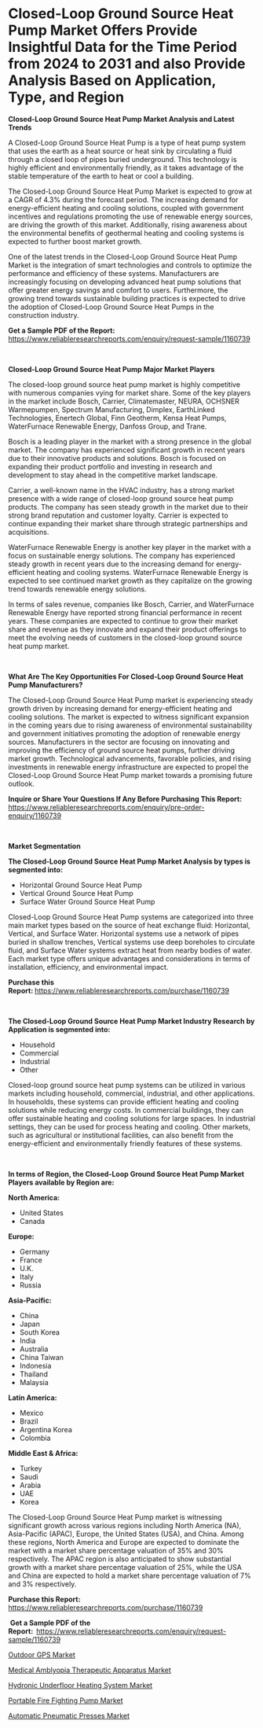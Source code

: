 <p><h1>Closed-Loop Ground Source Heat Pump Market Offers Provide Insightful Data for the Time Period from 2024 to 2031 and also Provide Analysis Based on Application, Type, and Region</h1></p><p><strong>Closed-Loop Ground Source Heat Pump Market Analysis and Latest Trends</strong></p>
<p><p>A Closed-Loop Ground Source Heat Pump is a type of heat pump system that uses the earth as a heat source or heat sink by circulating a fluid through a closed loop of pipes buried underground. This technology is highly efficient and environmentally friendly, as it takes advantage of the stable temperature of the earth to heat or cool a building.</p><p>The Closed-Loop Ground Source Heat Pump Market is expected to grow at a CAGR of 4.3% during the forecast period. The increasing demand for energy-efficient heating and cooling solutions, coupled with government incentives and regulations promoting the use of renewable energy sources, are driving the growth of this market. Additionally, rising awareness about the environmental benefits of geothermal heating and cooling systems is expected to further boost market growth.</p><p>One of the latest trends in the Closed-Loop Ground Source Heat Pump Market is the integration of smart technologies and controls to optimize the performance and efficiency of these systems. Manufacturers are increasingly focusing on developing advanced heat pump solutions that offer greater energy savings and comfort to users. Furthermore, the growing trend towards sustainable building practices is expected to drive the adoption of Closed-Loop Ground Source Heat Pumps in the construction industry.</p></p>
<p><strong>Get a Sample PDF of the Report:&nbsp;</strong> <a href="https://www.reliableresearchreports.com/enquiry/request-sample/1160739">https://www.reliableresearchreports.com/enquiry/request-sample/1160739</a></p>
<p>&nbsp;</p>
<p><strong>Closed-Loop Ground Source Heat Pump Major Market Players</strong></p>
<p><p>The closed-loop ground source heat pump market is highly competitive with numerous companies vying for market share. Some of the key players in the market include Bosch, Carrier, Climatemaster, NEURA, OCHSNER Warmepumpen, Spectrum Manufacturing, Dimplex, EarthLinked Technologies, Enertech Global, Finn Geotherm, Kensa Heat Pumps, WaterFurnace Renewable Energy, Danfoss Group, and Trane.</p><p>Bosch is a leading player in the market with a strong presence in the global market. The company has experienced significant growth in recent years due to their innovative products and solutions. Bosch is focused on expanding their product portfolio and investing in research and development to stay ahead in the competitive market landscape.</p><p>Carrier, a well-known name in the HVAC industry, has a strong market presence with a wide range of closed-loop ground source heat pump products. The company has seen steady growth in the market due to their strong brand reputation and customer loyalty. Carrier is expected to continue expanding their market share through strategic partnerships and acquisitions.</p><p>WaterFurnace Renewable Energy is another key player in the market with a focus on sustainable energy solutions. The company has experienced steady growth in recent years due to the increasing demand for energy-efficient heating and cooling systems. WaterFurnace Renewable Energy is expected to see continued market growth as they capitalize on the growing trend towards renewable energy solutions.</p><p>In terms of sales revenue, companies like Bosch, Carrier, and WaterFurnace Renewable Energy have reported strong financial performance in recent years. These companies are expected to continue to grow their market share and revenue as they innovate and expand their product offerings to meet the evolving needs of customers in the closed-loop ground source heat pump market.</p></p>
<p>&nbsp;</p>
<p><strong>What Are The Key Opportunities For Closed-Loop Ground Source Heat Pump Manufacturers?</strong></p>
<p><p>The Closed-Loop Ground Source Heat Pump market is experiencing steady growth driven by increasing demand for energy-efficient heating and cooling solutions. The market is expected to witness significant expansion in the coming years due to rising awareness of environmental sustainability and government initiatives promoting the adoption of renewable energy sources. Manufacturers in the sector are focusing on innovating and improving the efficiency of ground source heat pumps, further driving market growth. Technological advancements, favorable policies, and rising investments in renewable energy infrastructure are expected to propel the Closed-Loop Ground Source Heat Pump market towards a promising future outlook.</p></p>
<p><strong>Inquire or Share Your Questions If Any Before Purchasing This Report:</strong> <a href="https://www.reliableresearchreports.com/enquiry/pre-order-enquiry/1160739">https://www.reliableresearchreports.com/enquiry/pre-order-enquiry/1160739</a></p>
<p>&nbsp;</p>
<p><strong>Market Segmentation</strong></p>
<p><strong>The Closed-Loop Ground Source Heat Pump Market Analysis by types is segmented into:</strong></p>
<p><ul><li>Horizontal Ground Source Heat Pump</li><li>Vertical Ground Source Heat Pump</li><li>Surface Water Ground Source Heat Pump</li></ul></p>
<p><p>Closed-Loop Ground Source Heat Pump systems are categorized into three main market types based on the source of heat exchange fluid: Horizontal, Vertical, and Surface Water. Horizontal systems use a network of pipes buried in shallow trenches, Vertical systems use deep boreholes to circulate fluid, and Surface Water systems extract heat from nearby bodies of water. Each market type offers unique advantages and considerations in terms of installation, efficiency, and environmental impact.</p></p>
<p><strong>Purchase this Report:&nbsp;</strong><a href="https://www.reliableresearchreports.com/purchase/1160739">https://www.reliableresearchreports.com/purchase/1160739</a></p>
<p>&nbsp;</p>
<p><strong>The Closed-Loop Ground Source Heat Pump Market Industry Research by Application is segmented into:</strong></p>
<p><ul><li>Household</li><li>Commercial</li><li>Industrial</li><li>Other</li></ul></p>
<p><p>Closed-loop ground source heat pump systems can be utilized in various markets including household, commercial, industrial, and other applications. In households, these systems can provide efficient heating and cooling solutions while reducing energy costs. In commercial buildings, they can offer sustainable heating and cooling solutions for large spaces. In industrial settings, they can be used for process heating and cooling. Other markets, such as agricultural or institutional facilities, can also benefit from the energy-efficient and environmentally friendly features of these systems.</p></p>
<p>&nbsp;</p>
<p><strong>In terms of Region, the Closed-Loop Ground Source Heat Pump Market Players available by Region are:</strong></p>
<p>
    <p> <strong> North America: </strong>
        <ul>
            <li>United States</li>
            <li>Canada</li>
        </ul>
        </p> 
    <p> <strong> Europe: </strong>
        <ul>
            <li>Germany</li>
            <li>France</li>
            <li>U.K.</li>
            <li>Italy</li>
            <li>Russia</li>
        </ul>
        </p> 
    <p> <strong> Asia-Pacific: </strong>
        <ul>
            <li>China</li>
            <li>Japan</li>
            <li>South Korea</li>
            <li>India</li>
            <li>Australia</li>
            <li>China Taiwan</li>
            <li>Indonesia</li>
            <li>Thailand</li>
            <li>Malaysia</li>
        </ul>
        </p> 
    <p> <strong> Latin America: </strong>
        <ul>
            <li>Mexico</li>
            <li>Brazil</li>
            <li>Argentina Korea</li>
            <li>Colombia</li>
        </ul>
        </p> 
    <p> <strong> Middle East & Africa: </strong>
        <ul>
            <li>Turkey</li>
            <li>Saudi</li>
            <li>Arabia</li>
            <li>UAE</li>
            <li>Korea</li>
        </ul>
    </p>
    </p>
<p><p>The Closed-Loop Ground Source Heat Pump market is witnessing significant growth across various regions including North America (NA), Asia-Pacific (APAC), Europe, the United States (USA), and China. Among these regions, North America and Europe are expected to dominate the market with a market share percentage valuation of 35% and 30% respectively. The APAC region is also anticipated to show substantial growth with a market share percentage valuation of 25%, while the USA and China are expected to hold a market share percentage valuation of 7% and 3% respectively.</p></p>
<p><strong>Purchase this Report: </strong><a href="https://www.reliableresearchreports.com/purchase/1160739">https://www.reliableresearchreports.com/purchase/1160739</a></p>
<p>&nbsp;<strong>Get a Sample PDF of the Report:&nbsp;&nbsp;</strong><a href="https://www.reliableresearchreports.com/enquiry/request-sample/1160739">https://www.reliableresearchreports.com/enquiry/request-sample/1160739</a></p>
<p><strong></strong></p>
<p><p><a href="https://medium.com/p/5fe044dd18e6/edit">Outdoor GPS Market</a></p><p><a href="https://github.com/zjyglelu/Market-Research-Report-List-1/blob/main/medical-amblyopia-therapeutic-apparatus-market.md">Medical Amblyopia Therapeutic Apparatus Market</a></p><p><a href="https://medium.com/@olgabauch163/hydronic-underfloor-heating-system-nbsp-market-focuses-on-market-share-size-and-projected-forecast-bc97c8f299e3">Hydronic Underfloor Heating System Market</a></p><p><a href="https://medium.com/@olgabauch163/portable-fire-fighting-pump-market-insight-market-trends-growth-forecasted-from-2024-to-2031-da3200e871ae">Portable Fire Fighting Pump Market</a></p><p><a href="https://github.com/elizabethdagraca/Market-Research-Report-List-1/blob/main/automatic-pneumatic-presses-market.md">Automatic Pneumatic Presses Market</a></p></p>